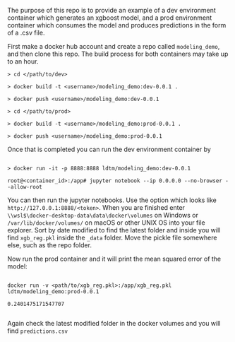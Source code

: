 The purpose of this repo is to provide an example of a dev environment container which generates an xgboost model, and a prod environment container which consumes the model and produces predictions in the form of a .csv file.

First make a docker hub account and create a repo called `modeling_demo`, and then clone this repo. The build process for both containers may take up to an hour.

```
> cd </path/to/dev>

> docker build -t <username>/modeling_demo:dev-0.0.1 .

> docker push <username>/modeling_demo:dev-0.0.1

> cd </path/to/prod>

> docker build -t <username>/modeling_demo:prod-0.0.1 .

> docker push <username>/modeling_demo:prod-0.0.1

```

Once that is completed you can run the dev environment container by 

``` 

> docker run -it -p 8888:8888 ldtm/modeling_demo:dev-0.0.1

root@<container_id>:/app# jupyter notebook --ip 0.0.0.0 --no-browser --allow-root

```

You can then run the jupyter notebooks. Use the option which looks like `http://127.0.0.1:8888/<token>`. When you are finished enter `\\wsl$\docker-desktop-data\data\docker\volumes` on Windows or `/var/lib/docker/volumes/` on macOS or other UNIX OS into your file explorer. Sort by date modified to find the latest folder and inside you will find `xgb_reg.pkl` inside the `_data` folder. Move the pickle file somewhere else, such as the repo folder.

Now run the prod container and it will print the mean squared error of the model:

```

docker run -v <path/to/xgb_reg.pkl>:/app/xgb_reg.pkl ldtm/modeling_demo:prod-0.0.1

0.2401475171547707


```

Again check the latest modified folder in the docker volumes and you will find `predictions.csv`
